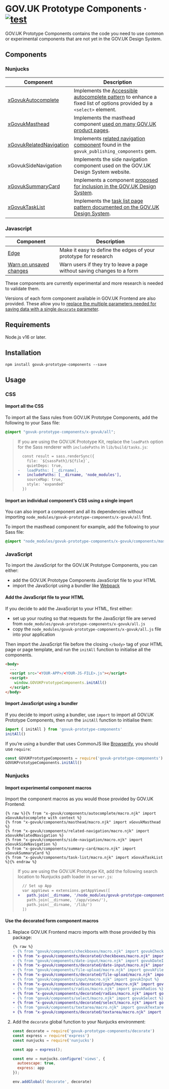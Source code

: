 # GOV.UK Prototype Components · [![test](https://github.com/x-govuk/govuk-prototype-components/actions/workflows/test.yml/badge.svg)](https://github.com/x-govuk/govuk-prototype-components/actions/workflows/test.yml)

GOV.UK Prototype Components contains the code you need to use common or experimental components that are not yet in the GOV.UK Design System.

## Components

### Nunjucks

| Component | Description |
| - | - |
| [xGovukAutocomplete](https://x-govuk.github.io/govuk-prototype-components/autocomplete/) | Implements the [Accessible autocomplete pattern](https://github.com/alphagov/accessible-autocomplete) to enhance a fixed list of options provided by a `<select>` element. |
| [xGovukMasthead](https://x-govuk.github.io/govuk-prototype-components/masthead/) | Implements the masthead component [used on many GOV.UK product pages](https://github.com/alphagov/product-page-example). |
| [xGovukRelatedNavigation](https://x-govuk.github.io/govuk-prototype-components/related-navigation) | Implements [related navigation component](https://components.publishing.service.gov.uk/component-guide/related_navigation) found in the `govuk_publishing_components`  gem. |
| xGovukSideNavigation | Implements the side navigation component used on the GOV.UK Design System website. |
| [xGovukSummaryCard](https://x-govuk.github.io/govuk-prototype-components/summary-card/) | Implements a component [proposed for inclusion in the GOV.UK Design System](https://github.com/alphagov/govuk-design-system-backlog/issues/210). |
| [xGovukTaskList](https://x-govuk.github.io/govuk-prototype-components/task-list/) | Implements the [task list page pattern documented on the GOV.UK Design System](https://design-system.service.gov.uk/patterns/task-list-pages/). |

### Javascript

| Component | Description |
| - | - |
| [Edge](https://x-govuk.github.io/govuk-prototype-components/edge/) | Make it easy to define the edges of your prototype for research |
| [Warn on unsaved changes](https://x-govuk.github.io/govuk-prototype-components/warn-on-unsaved-changes/) | Warn users if they try to leave a page without saving changes to a form |

These components are currently experimental and more research is needed to validate them.

Versions of each form component available in GOV.UK Frontend are also provided. These allow you to [replace the multiple parameters needed for saving data with a single `decorate` parameter](https://x-govuk.github.io/govuk-prototype-rig/using-data/form-components/).

## Requirements

Node.js v16 or later.

## Installation

`npm install govuk-prototype-components --save`

## Usage

### CSS

#### Import all the CSS

To import all the Sass rules from GOV.UK Prototype Components, add the following to your Sass file:

```scss
@import "govuk-prototype-components/x-govuk/all";
```

> If you are using the GOV.UK Prototype Kit, replace the `loadPath` option for the Sass renderer with `includePaths` in `lib/build/tasks.js`:
>
> ```diff
>   const result = sass.renderSync({
>     file: `${sassPath}/${file}`,
>     quietDeps: true,
> -   loadPaths: [__dirname],
> +   includePaths: [__dirname, 'node_modules'],
>     sourceMap: true,
>     style: 'expanded'
>   })
> ```

#### Import an individual component’s CSS using a single import

You can also import a component and all its dependencies without importing `node_modules/govuk-prototype-components/x-govuk/all` first.

To import the masthead component for example, add the following to your Sass file:

```scss
@import "node_modules/govuk-prototype-components/x-govuk/components/masthead/masthead";
```

### JavaScript

To import the JavaScript for the GOV.UK Prototype Components, you can either:

* add the GOV.UK Prototype Components JavaScript file to your HTML
* import the JavaScript using a bundler like [Webpack](https://webpack.js.org/)

#### Add the JavaScript file to your HTML

If you decide to add the JavaScript to your HTML, first either:

* set up your routing so that requests for the JavaScript file are served from `node_modules/govuk-prototype-components/x-govuk/all.js`
* copy the `node_modules/govuk-prototype-components/x-govuk/all.js` file into your application

Then import the JavaScript file before the closing `</body>` tag of your HTML page or page template, and run the `initAll` function to initialise all the components.

```html
<body>
  ...
  <script src="<YOUR-APP>/<YOUR-JS-FILE>.js"></script>
  <script>
    window.GOVUKPrototypeComponents.initAll()
  </script>
</body>
```

#### Import JavaScript using a bundler

If you decide to import using a bundler, use `import` to import all GOV.UK Prototype Components, then run the `initAll` function to initialise them:

```js
import { initAll } from 'govuk-prototype-components'
initAll()
```

If you’re using a bundler that uses CommonJS like [Browserify](http://browserify.org/), you should use `require`:

```js
const GOVUKPrototypeComponents = require('govuk-prototype-components')
GOVUKPrototypeComponents.initAll()
```

### Nunjucks

#### Import experimental component macros

Import the component macros as you would those provided by GOV.UK Frontend:

```njk
{% raw %}{% from "x-govuk/components/autocomplete/macro.njk" import xGovukAutocomplete with context %}
{% from "x-govuk/components/masthead/macro.njk" import xGovukMasthead %}
{% from "x-govuk/components/related-navigation/macro.njk" import xGovukRelatedNavigation %}
{% from "x-govuk/components/side-navigation/macro.njk" import xGovukSideNavigation %}
{% from "x-govuk/components/summary-card/macro.njk" import xGovukSummaryCard %}
{% from "x-govuk/components/task-list/macro.njk" import xGovukTaskList %}{% endraw %}
```

> If you are using the GOV.UK Prototype Kit, add the following search location to Nunjucks path loader in `server.js`:
>
> ```diff
>   // Set up App
>   var appViews = extensions.getAppViews([
> +   path.join(__dirname, '/node_modules/govuk-prototype-components'),
>     path.join(__dirname, '/app/views/'),
>     path.join(__dirname, '/lib/')
>   ])
> ```

#### Use the decorated form component macros

1. Replace GOV.UK Frontend macro imports with those provided by this package:

    ```diff
    {% raw %}
    - {% from "govuk/components/checkboxes/macro.njk" import govukCheckboxes %}
    + {% from "x-govuk/components/decorated/checkboxes/macro.njk" import govukCheckboxes with context %}
    - {% from "govuk/components/date-input/macro.njk" import govukDateInput %}
    + {% from "x-govuk/components/decorated/date-input/macro.njk" import govukDateInput with context %}
    - {% from "govuk/components/file-upload/macro.njk" import govukFileUpload %}
    + {% from "x-govuk/components/decorated/file-upload/macro.njk" import govukFileUpload with context %}
    - {% from "govuk/components/input/macro.njk" import govukInput %}
    + {% from "x-govuk/components/decorated/input/macro.njk" import govukInput with context %}
    - {% from "govuk/components/radios/macro.njk" import govukRadios %}
    + {% from "x-govuk/components/decorated/radios/macro.njk" import govukRadios with context %}
    - {% from "govuk/components/select/macro.njk" import govukSelect %}
    + {% from "x-govuk/components/decorated/select/macro.njk" import govukSelect with context %}
    - {% from "govuk/components/textarea/macro.njk" import govukTextarea %}
    + {% from "x-govuk/components/decorated/textarea/macro.njk" import govukTextarea with context %}{% endraw %}
    ```

2. Add the `decorate` global function to your Nunjucks environment:

    ```js
    const decorate = require('govuk-prototype-components/decorate')
    const express = require('express')
    const nunjucks = require('nunjucks')

    const app = express();

    const env = nunjucks.configure('views', {
      autoescape: true,
      express: app
    });

    env.addGlobal('decorate', decorate)
    ```
